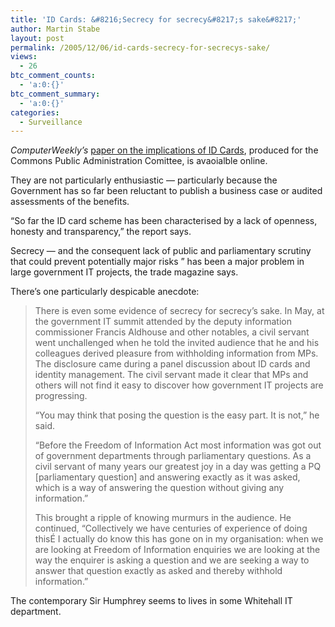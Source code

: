 ```yaml
---
title: 'ID Cards: &#8216;Secrecy for secrecy&#8217;s sake&#8217;'
author: Martin Stabe
layout: post
permalink: /2005/12/06/id-cards-secrecy-for-secrecys-sake/
views:
  - 26
btc_comment_counts:
  - 'a:0:{}'
btc_comment_summary:
  - 'a:0:{}'
categories:
  - Surveillance
---
```

*ComputerWeekly&rsquo;s* [paper on the implications of ID Cards][1], produced for the Commons Public Administration Comittee, is avaoialble online.

They are not particularly enthusiastic &mdash; particularly because the Government has so far been reluctant to publish a business case or audited assessments of the benefits.

&ldquo;So far the ID card scheme has been characterised by a lack of openness, honesty and transparency,&rdquo; the report says.

Secrecy &mdash; and the consequent lack of public and parliamentary scrutiny that could prevent potentially major risks &rdquo; has been a major problem in large government IT projects, the trade magazine says.

There&rsquo;s one particularly despicable anecdote:

> There is even some evidence of secrecy for secrecy&rsquo;s sake. In May, at the government IT summit attended by the deputy information commissioner Francis Aldhouse and other notables, a civil servant went unchallenged when he told the invited audience that he and his colleagues derived pleasure from withholding information from MPs. The disclosure came during a panel discussion about ID cards and identity management. The civil servant made it clear that MPs and others will not find it easy to discover how government IT projects are progressing.
> 
> &ldquo;You may think that posing the question is the easy part. It is not,&rdquo; he said.
> 
> &ldquo;Before the Freedom of Information Act most information was got out of government departments through parliamentary questions. As a civil servant of many years our greatest joy in a day was getting a PQ [parliamentary question] and answering exactly as it was asked, which is a way of answering the question without giving any information.&rdquo;
> 
> This brought a ripple of knowing murmurs in the audience. He continued, &ldquo;Collectively we have centuries of experience of doing thisÉ I actually do know this has gone on in my organisation: when we are looking at Freedom of Information enquiries we are looking at the way the enquirer is asking a question and we are seeking a way to answer that question exactly as asked and thereby withhold information.&rdquo;

The contemporary Sir Humphrey seems to lives in some Whitehall IT department.

 [1]: http://www.computerweekly.com/Articles/2005/12/06/213266/Opinionopenness,accountabilityandawarenessofriskarevitalforIDcardschemetosucceed.htm